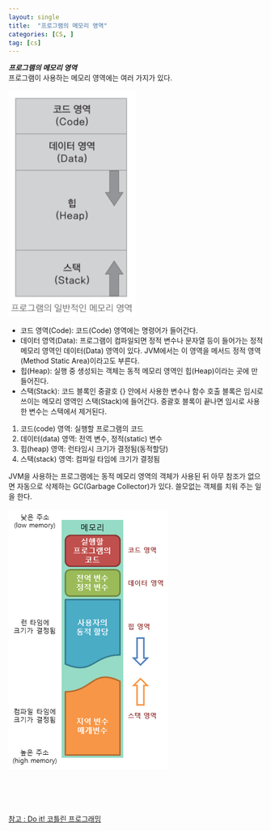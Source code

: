 ```yaml
---
layout: single
title:  "프로그램의 메모리 영역"
categories: [CS, ]
tag: [cs]
---
```


***프로그램의 메모리 영역***
<br>
프로그램이 사용하는 메모리 영역에는 여러 가지가 있다.
<br>
<br>
<img src="./images/../../images/program_memory_area/program_memory_area.png" width="50%" height="50%"/>
<br>
* 코드 영역(Code): 코드(Code) 영역에는 명령어가 들어간다.
* 데이터 영역(Data): 프로그램이 컴파일되면 정적 변수나 문자열 등이 들어가는 정적 메모리 영역인 데이터(Data) 영역이 있다. JVM에서는 이 영역을 메서드 정적 영역(Method Static Area)이라고도 부른다.
* 힙(Heap): 실행 중 생성되는 객체는 동적 메모리 영역인 힙(Heap)이라는 곳에 만들어진다.
* 스택(Stack): 코드 블록인 중괄호 {} 안에서 사용한 변수나 함수 호출 블록은 임시로 쓰이는 메모리 영역인 스택(Stack)에 들어간다. 중괄호 블록이 끝나면 임시로 사용한 변수는 스택에서 제거된다.

1) 코드(code) 영역: 실행할 프로그램의 코드
2) 데이터(data) 영역: 전역 변수, 정적(static) 변수
3) 힙(heap) 영역: 런타임시 크기가 결정됨(동적할당)
4) 스택(stack) 영역: 컴파일 타임에 크기가 결정됨

JVM을 사용하는 프로그램에는 동적 메모리 영역의 객체가 사용된 뒤 아무 참조가 없으면 자동으로 삭제하는 GC(Garbage Collector)가 있다. 쓸모없는 객체를 치워 주는 일을 한다.
<br>
<br>
<img src="./images/../../images/program_memory_area/program_memory_area_2.png"/>
<br>
<br>
<br>
<br>
<br>
<br>
[참고 : Do it! 코틀린 프로그래밍](http://www.yes24.com/Product/Goods/74035266)